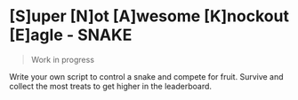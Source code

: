 # [S]uper [N]ot [A]wesome [K]nockout [E]agle - SNAKE

> Work in progress

Write your own script to control a snake and compete for fruit.
Survive and collect the most treats to get higher in the leaderboard.
